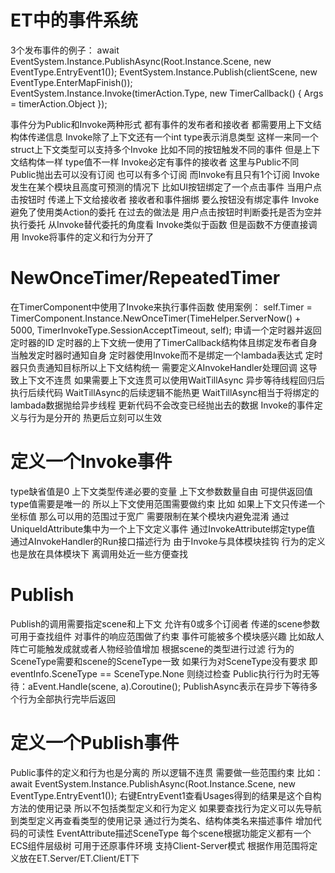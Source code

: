 # ET中的事件系统
3个发布事件的例子：
await EventSystem.Instance.PublishAsync(Root.Instance.Scene, new EventType.EntryEvent1());
EventSystem.Instance.Publish(clientScene, new EventType.EnterMapFinish());
EventSystem.Instance.Invoke(timerAction.Type, new TimerCallback() { Args = timerAction.Object });

事件分为Public和Invoke两种形式 都有事件的发布者和接收者 都需要用上下文结构体传递信息
Invoke除了上下文还有一个int type表示消息类型 这样一来同一个struct上下文类型可以支持多个Invoke
    比如不同的按钮触发不同的事件 但是上下文结构体一样 type值不一样
Invoke必定有事件的接收者 这里与Public不同
    Public抛出去可以没有订阅 也可以有多个订阅 而Invoke有且只有1个订阅
    Invoke发生在某个模块且高度可预测的情况下 比如UI按钮绑定了一个点击事件
        当用户点击按钮时 传递上下文给接收者 接收者和事件捆绑 要么按钮没有绑定事件
        Invoke避免了使用类Action的委托 在过去的做法是 用户点击按钮时判断委托是否为空并执行委托
        从Invoke替代委托的角度看 Invoke类似于函数 但是函数不方便直接调用 Invoke将事件的定义和行为分开了

# NewOnceTimer/RepeatedTimer
在TimerComponent中使用了Invoke来执行事件函数 使用案例：
self.Timer = TimerComponent.Instance.NewOnceTimer(TimeHelper.ServerNow() + 5000, TimerInvokeType.SessionAcceptTimeout, self);
申请一个定时器并返回定时器的ID 定时器的上下文统一使用了TimerCallback结构体且绑定发布者自身 当触发定时器时通知自身
定时器使用Invoke而不是绑定一个lambada表达式 定时器只负责通知目标所以上下文结构统一
    需要定义AInvokeHandler处理回调 这导致上下文不连贯
    如果需要上下文连贯可以使用WaitTillAsync 异步等待线程回归后执行后续代码
        WaitTillAsync的后续逻辑不能热更 WaitTillAsync相当于将绑定的lambada数据抛给异步线程 更新代码不会改变已经抛出去的数据
        Invoke的事件定义与行为是分开的 热更后立刻可以生效

# 定义一个Invoke事件
type缺省值是0 上下文类型传递必要的变量 上下文参数数量自由 可提供返回值
    type值需要是唯一的 所以上下文使用范围需要做约束
        比如 如果上下文只传递一个坐标值 那么可以用的范围过于宽广 需要限制在某个模块内避免混淆
        通过UniqueIdAttribute集中为一个上下文定义事件
    通过InvokeAttribute绑定type值 通过AInvokeHandler的Run接口描述行为
由于Invoke与具体模块挂钩 行为的定义也是放在具体模块下 离调用处近一些方便查找

# Publish
Publish的调用需要指定scene和上下文 允许有0或多个订阅者
    传递的scene参数可用于查找组件 对事件的响应范围做了约束
    事件可能被多个模块感兴趣 比如敌人阵亡可能触发成就或者人物经验值增加
根据scene的类型进行过滤 行为的SceneType需要和scene的SceneType一致
    如果行为对SceneType没有要求 即eventInfo.SceneType == SceneType.None 则绕过检查
Public执行行为时无等待：aEvent.Handle(scene, a).Coroutine();
PublishAsync表示在异步下等待多个行为全部执行完毕后返回

# 定义一个Publish事件
Public事件的定义和行为也是分离的 所以逻辑不连贯 需要做一些范围约束
比如：await EventSystem.Instance.PublishAsync(Root.Instance.Scene, new EventType.EntryEvent1());
    右键EntryEvent1查看Usages得到的结果是这个自构方法的使用记录 所以不包括类型定义和行为定义
    如果要查找行为定义可以先导航到类型定义再查看类型的使用记录
    通过行为类名、结构体类名来描述事件 增加代码的可读性
EventAttribute描述SceneType 每个scene根据功能定义都有一个ECS组件层级树 可用于还原事件环境
    支持Client-Server模式 根据作用范围将定义放在ET.Server/ET.Client/ET下